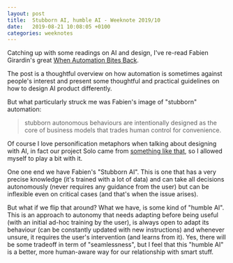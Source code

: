 ```yaml
---
layout: post
title:  Stubborn AI, humble AI - Weeknote 2019/10
date:   2019-08-21 10:08:05 +0100
categories: weeknotes
---
```


Catching up with some readings on AI and design, I've re-read Fabien Girardin's great [When Automation Bites Back](https://towardsdatascience.com/when-automation-bites-back-8541b061d5ee).

The post is a thoughtful overview on how automation is sometimes against people's interest and present some thoughtful and practical guidelines on how to design AI product differently.

But what particularly struck me was Fabien's image of "stubborn" automation:

> stubborn autonomous behaviours are intentionally designed as the core of business models that trades human control for convenience.

Of course I love personification metaphors when talking about designing with AI, in fact our project Solo came from [something like that](https://medium.com/@orgonomyprod/designing-with-ai-53bda7b6042f), so I allowed myself to play a bit with it.

One one end we have Fabien's "Stubborn AI". This is one that has a very precise knowledge (it's trained with a lot of data) and can take all decisions autonomously (never requires any guidance from the user) but can be inflexible even on critical cases (and that's when the issue arises).



But what if we flip that around? What we have, is some kind of "humble AI". This is an approach to autonomy that needs adapting before being useful (with an initial ad-hoc training by the user), is always open to adapt its behaviour (can be constantly updated with new instructions) and whenever unsure, it requires the user's intervention (and learns from it). Yes, there will be some tradeoff in term of "seamlessness", but I feel that this "humble AI" is a better, more human-aware way for our relationship with smart stuff.
